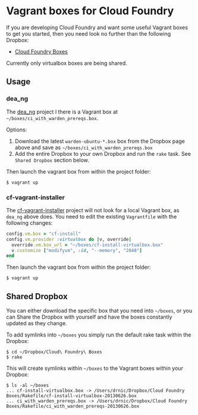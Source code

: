 # Vagrant boxes for Cloud Foundry

If you are developing Cloud Foundry and want some useful Vagrant boxes to get you started, then you need look no further than the following Dropbox:

* [Cloud Foundry Boxes](https://www.dropbox.com/sh/c71td6p4ffrt4uh/1oyn4vmVbD)

Currently only virtualbox boxes are being shared.

## Usage

### dea_ng

The [dea_ng](https://github.com/cloudfoundry/dea_ng) project l there is a Vagrant box at `~/boxes/ci_with_warden_prereqs.box`.

Options:

1. Download the latest `warden-ubuntu-*.box` box from the Dropbox page above and save as `~/boxes/ci_with_warden_prereqs.box`
2. Add the entire Dropbox to your own Dropbox and run the `rake` task. See `Shared Dropbox` section below.

Then launch the vagrant box from within the project folder:

```
$ vagrant up
```

### cf-vagrant-installer

The [cf-vagrant-installer](https://github.com/Altoros/cf-vagrant-installer) project will not look for a local Vagrant box, as `dea_ng` above does. You need to edit the existing `Vagrantfile` with the following changes:

``` ruby
config.vm.box = "cf-install"
config.vm.provider :virtualbox do |v, override|
  override.vm.box_url = "~/boxes/cf-install-virtualbox.box"
  v.customize ["modifyvm", :id, "--memory", "2048"]
end
```

Then launch the vagrant box from within the project folder:

```
$ vagrant up
```


## Shared Dropbox

You can either download the specific box that you need into `~/boxes`, or you can Share the Dropbox with yourself and have the boxes constantly updated as they change.

To add symlinks into `~/boxes` you simply run the default rake task within the Dropbox:

```
$ cd ~/Dropbox/Cloud\ Foundry\ Boxes
$ rake
```

This will create symlinks within `~/boxes` to the Vagrant boxes within your Dropbox:

```
$ ls -al ~/boxes  
... cf-install-virtualbox.box -> /Users/drnic/Dropbox/Cloud Foundry Boxes/Rakefile/cf-install-virtualbox-20130626.box
... ci_with_warden_prereqs.box -> /Users/drnic/Dropbox/Cloud Foundry Boxes/Rakefile/ci_with_warden_prereqs-20130626.box
```

